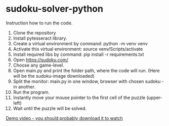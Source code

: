 # sudoku-solver-python

Instruction how to run the code.

1. Clone the repository
2. Install pytesseract library.
3. Create a virtual environment by command: python -m venv venv 
4. Activate this virtual environment: source venv/Scripts/activate
5. Install required libs by command: pip install -r requirements.txt
6. Open https://sudoku.com/
7. Choose any game-level.
8. Open main.py and print the folder path, where the code will run. (Here will be the sudoku-image downloaded)
9. Split the monitor: main.py in one window, browser with chosen sudoku - in another.
10. Run the program.
11. Instantly move your mouse pointer to the first cell of the puzzle (upper-left)
12. Wait until the puzzle will be solved.

[Demo video - you should probably download it to watch](https://github.com/bananapowerchicken/sudoku-solver-python/blob/main/video-demo-sudoku-solver.MP4)
